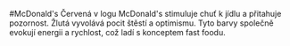 #McDonald's
Červená v logu McDonald's stimuluje chuť k jídlu a přitahuje pozornost. Žlutá vyvolává pocit štěstí a optimismu. Tyto barvy společně evokují energii a rychlost, což ladí s konceptem fast foodu.
